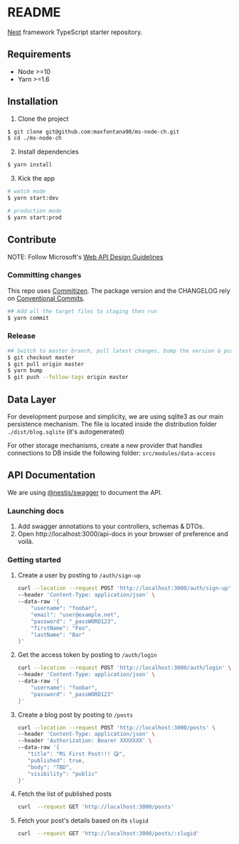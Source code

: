 # README

[Nest](https://github.com/nestjs/nest) framework TypeScript starter repository.

## Requirements
* Node >=10
* Yarn >=1.6

## Installation
1. Clone the project
```bash
$ git clone git@github.com:maxfontana90/ms-node-ch.git 
$ cd ./ms-node-ch
```

2. Install dependencies
```bash
$ yarn install
```

3. Kick the app
```bash
# watch mode
$ yarn start:dev

# production mode
$ yarn start:prod
```

## Contribute

NOTE: Follow Microsoft's [Web API Design Guidelines](https://docs.microsoft.com/en-us/azure/architecture/best-practices/api-design)

### Committing changes

This repo uses [Commitizen](https://commitizen.github.io/cz-cli/). 
The package version and the CHANGELOG rely on [Conventional Commits](https://www.conventionalcommits.org/).
 
```bash
## Add all the target files to staging then run
$ yarn commit
```
 
### Release
```bash
## Switch to master branch, pull latest changes, bump the version & push new tags
$ git checkout master
$ git pull origin master
$ yarn bump
$ git push --follow-tags origin master
```

## Data Layer

For development purpose and simplicity, we are using sqlite3 as our main persistence mechanism. 
The file is located inside the distribution folder `./dist/blog.sqlite` (it's autogenerated)

For other storage mechanisms, create a new provider that handles connections to DB inside the following folder: 
`src/modules/data-access`

## API Documentation

We are using [@nestjs/swagger](https://github.com/nestjs/swagger) to document the API.

### Launching docs
1. Add swagger annotations to your controllers, schemas & DTOs.
2. Open http://localhost:3000/api-docs in your browser of preference and voilà. 

### Getting started
1. Create a user by posting to `/auth/sign-up`
    ```bash
    curl --location --request POST 'http://localhost:3000/auth/sign-up' \
    --header 'Content-Type: application/json' \
    --data-raw '{
        "username": "foobar",
        "email": "user@example.net",
        "password": "_passWORD123",
        "firstName": "Foo",
        "lastName": "Bar"
    }'
    ```
2. Get the access token by posting to `/auth/login`
    ```bash
    curl --location --request POST 'http://localhost:3000/auth/login' \
    --header 'Content-Type: application/json' \
    --data-raw '{
        "username": "foobar",
        "password": "_passWORD123"
    }'
    ```
3. Create a blog post by posting to `/posts`
    ```bash
   curl --location --request POST 'http://localhost:3000/posts' \
   --header 'Content-Type: application/json' \
   --header 'Authorization: Bearer XXXXXXX' \
   --data-raw '{
       "title": "Mi First Post!!! 😋",
       "published": true,
       "body": "TBD",
       "visibility": "public"
   }'
    ```
4. Fetch the list of published posts
    ```bash
    curl  --request GET 'http://localhost:3000/posts'
    ```
5. Fetch your post's details based on its `slugid`
    ```bash
    curl  --request GET 'http://localhost:3000/posts/:slugid'    
    ```
